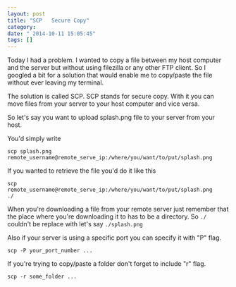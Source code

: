 ```yaml
---
layout: post
title: "SCP   Secure Copy"
category: 
date: " 2014-10-11 15:05:45"
tags: []
---
```


Today I had a problem. I wanted to copy a file between my host computer and the server but without using
filezilla or any other FTP client. So I googled a bit for a solution that would enable me to copy/paste the
file without ever leaving my terminal.

The solution is called SCP. SCP stands for secure copy. With it you can move files from your server to
your host computer and vice versa.

So let's say you want to upload splash.png file to your server from your host.

You'd simply write

<code>scp splash.png remote_username@remote_serve_ip:/where/you/want/to/put/splash.png</code>

If you wanted to retrieve the file you'd do it like this

<code>scp remote_username@remote_serve_ip:/where/you/want/to/put/splash.png ./</code>

When you're downloading a file from your remote server just remember that the place where you're downloading it
to has to be a directory. So <code>./</code> couldn't be replace with let's say <code>./splash.png</code>

Also if your server is using a specific port you can specify it with "P" flag.

<code>scp -P your_port_number ... </code>

If you're trying to copy/paste a folder don't forget to include "r" flag.

<code>scp -r some_folder ... </code>




